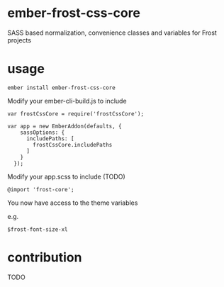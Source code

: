 [ci-img]: https://img.shields.io/travis/ciena-frost/ember-frost-css-core.svg "Travis CI Build Status"
[ci-url]: https://travis-ci.org/ciena-frost/ember-frost-css-core
[cov-img]: https://img.shields.io/coveralls/ciena-frost/ember-frost-css-core.svg "Coveralls Code Coverage"
[cov-url]: https://coveralls.io/github/ciena-frost/ember-frost-css-core
[npm-img]: https://img.shields.io/npm/v/ember-frost-css-core.svg "NPM Version"
[npm-url]: https://www.npmjs.com/package/ember-frost-css-core

# ember-frost-css-core
SASS based normalization, convenience classes and variables for Frost projects

# usage

`ember install ember-frost-css-core`

Modify your ember-cli-build.js to include 

```
var frostCssCore = require('frostCssCore');

var app = new EmberAddon(defaults, {
    sassOptions: {
      includePaths: [
        frostCssCore.includePaths
      ]
    }
  });
```

Modify your app.scss to include (TODO)

```
@import 'frost-core';
```

You now have access to the theme variables

e.g.

`$frost-font-size-xl`

# contribution

TODO